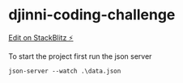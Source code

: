 # djinni-coding-challenge

[Edit on StackBlitz ⚡️](https://stackblitz.com/edit/angular-coding-challenge-knadgb)

To start the project first run the json server
```
json-server --watch .\data.json
```

